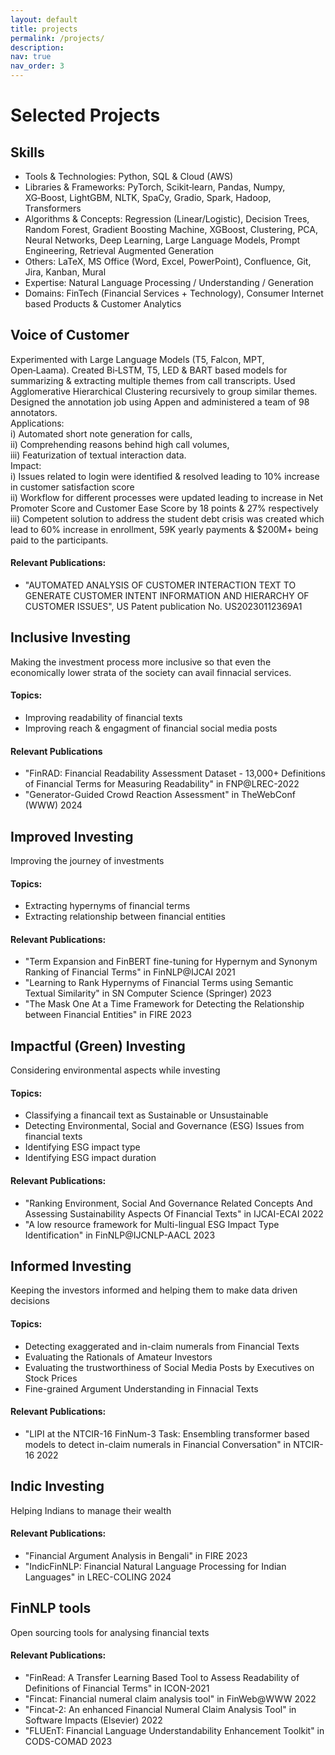 ```yaml
---
layout: default
title: projects
permalink: /projects/
description: 
nav: true
nav_order: 3
---
```


# Selected Projects

## Skills
- Tools & Technologies: Python, SQL & Cloud (AWS)
- Libraries & Frameworks: PyTorch, Scikit‑learn, Pandas, Numpy, XG‑Boost, LightGBM, NLTK, SpaCy, Gradio, Spark, Hadoop, Transformers
- Algorithms & Concepts: Regression (Linear/Logistic), Decision Trees, Random Forest, Gradient Boosting Machine, XGBoost, Clustering,
PCA, Neural Networks, Deep Learning, Large Language Models, Prompt Engineering, Retrieval Augmented Generation
- Others: LaTeX, MS Office (Word, Excel, PowerPoint), Confluence, Git, Jira, Kanban, Mural
- Expertise: Natural Language Processing / Understanding / Generation
- Domains: FinTech (Financial Services + Technology), Consumer Internet based Products & Customer Analytics

## Voice of Customer
Experimented with Large Language Models (T5, Falcon, MPT, Open‑Laama). Created Bi‑LSTM, T5, LED & BART based models for summarizing &
extracting multiple themes from call transcripts. Used Agglomerative Hierarchical Clustering recursively to group similar themes. Designed
the annotation job using Appen and administered a team of 98 annotators. <br>
Applications: <br>
i) Automated short note generation for calls, <br>
ii) Comprehending reasons behind high call volumes, <br>
iii) Featurization of textual interaction data. <br>
Impact: <br>
i) Issues related to login were identified & resolved leading to 10% increase in customer satisfaction score <br>
ii) Workflow for different processes were updated leading to increase in Net Promoter Score and Customer Ease Score by 18 points & 27% respectively <br>
iii) Competent solution to address the student debt crisis was created which lead to 60% increase in enrollment, 59K yearly payments & $200M+ being paid to the participants.

#### Relevant Publications: 
- "AUTOMATED ANALYSIS OF CUSTOMER INTERACTION TEXT TO GENERATE CUSTOMER INTENT INFORMATION AND HIERARCHY OF CUSTOMER ISSUES", US Patent publication No. US20230112369A1
  

## Inclusive Investing
Making the investment process more inclusive so that even the economically lower strata of the society can avail finnacial services.

#### Topics: 
- Improving readability of financial texts 
- Improving reach & engagment of financial social media posts

#### Relevant Publications
- "FinRAD: Financial Readability Assessment Dataset - 13,000+ Definitions of Financial Terms for Measuring Readability" in FNP@LREC-2022
- "Generator-Guided Crowd Reaction Assessment" in TheWebConf (WWW) 2024


## Improved Investing
Improving the journey of investments

#### Topics:
- Extracting hypernyms of financial terms
- Extracting relationship between financial entities

#### Relevant Publications: 
- "Term Expansion and FinBERT fine-tuning for Hypernym and Synonym Ranking of Financial Terms" in FinNLP@IJCAI 2021
- "Learning to Rank Hypernyms of Financial Terms using Semantic Textual Similarity" in SN Computer Science (Springer) 2023
- "The Mask One At a Time Framework for Detecting the Relationship between Financial Entities" in FIRE 2023


## Impactful (Green) Investing
Considering environmental aspects while investing

#### Topics:
- Classifying a financail text as Sustainable or Unsustainable
- Detecting Environmental, Social and Governance (ESG) Issues from financial texts
- Identifying ESG impact type
- Identifying ESG impact duration

#### Relevant Publications: 
- "Ranking Environment, Social And Governance Related Concepts And Assessing Sustainability Aspects Of Financial Texts" in IJCAI-ECAI 2022
- "A low resource framework for Multi-lingual ESG Impact Type Identification" in FinNLP@IJCNLP-AACL 2023


## Informed Investing
Keeping the investors informed and helping them to make data driven decisions

#### Topics:
- Detecting exaggerated and in-claim numerals from Financial Texts 
- Evaluating the Rationals of Amateur Investors
- Evaluating the trustworthiness of Social Media Posts by Executives on Stock Prices
-  Fine-grained Argument Understanding in Finnacial Texts

#### Relevant Publications: 
- "LIPI at the NTCIR-16 FinNum-3 Task: Ensembling transformer based models to detect in-claim numerals in Financial Conversation" in NTCIR-16 2022


## Indic Investing
Helping Indians to manage their wealth

#### Relevant Publications: 
- "Financial Argument Analysis in Bengali" in FIRE 2023
- "IndicFinNLP: Financial Natural Language Processing for Indian Languages" in LREC-COLING 2024

## FinNLP tools
Open sourcing tools for analysing financial texts

#### Relevant Publications: 
- "FinRead: A Transfer Learning Based Tool to Assess Readability of Definitions of Financial Terms" in ICON-2021
- "Fincat: Financial numeral claim analysis tool" in FinWeb@WWW 2022
- "Fincat-2:  An enhanced Financial Numeral Claim Analysis Tool" in Software Impacts (Elsevier) 2022
- "FLUEnT: Financial Language Understandability Enhancement Toolkit" in CODS-COMAD 2023


